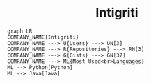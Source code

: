 <h1 align="center">Intigriti</h1>

```mermaid
graph LR
COMPANY_NAME{Intigriti}
COMPANY_NAME ---> U{Users} ---> UN[3]
COMPANY_NAME ---> R{Repositories} ---> RN[3]
COMPANY_NAME ---> G{Gists} ---> GN[37]
COMPANY_NAME ---> ML{Most Used<br>Languages}
ML --> Python[Python]
ML --> Java[Java]
```
